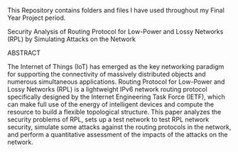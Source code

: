 This Repository contains folders and files I have used throughout my Final Year Project period.

Security Analysis of Routing Protocol for Low-Power and Lossy Networks (RPL) by Simulating Attacks on the Network

ABSTRACT

The Internet of Things (IoT) has emerged as the key networking paradigm for supporting the 
connectivity of massively distributed objects and numerous simultaneous applications. Routing 
Protocol for Low-Power and Lossy Networks (RPL) is a lightweight IPv6 network routing 
protocol specifically designed by the Internet Engineering Task Force (IETF), which can make 
full use of the energy of intelligent devices and compute the resource to build a flexible 
topological structure. This paper analyzes the security problems of RPL, sets up a test network to 
test RPL network security, simulate some attacks against the routing protocols in the network, 
and perform a quantitative assessment of the impacts of the attacks on the network.
